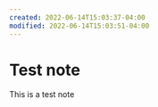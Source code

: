 ```yaml
---
created: 2022-06-14T15:03:37-04:00
modified: 2022-06-14T15:03:51-04:00
---
```


# Test note

This is a test note
